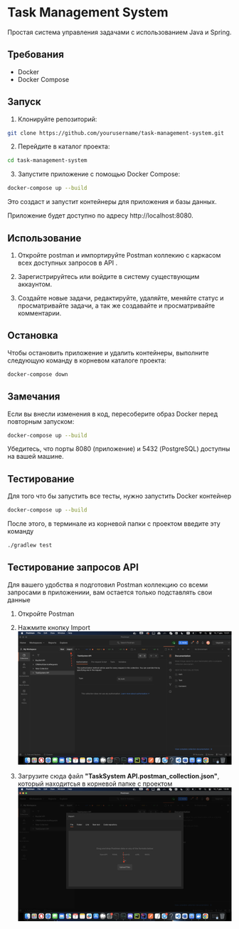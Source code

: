 # Task Management System

Простая система управления задачами с использованием Java и Spring.

## Требования

- Docker
- Docker Compose

## Запуск

1. Клонируйте репозиторий:

```bash
git clone https://github.com/yourusername/task-management-system.git
```

2. Перейдите в каталог проекта:
```bash
cd task-management-system
```

3. Запустите приложение с помощью Docker Compose:
```bash
docker-compose up --build
```

Это создаст и запустит контейнеры для приложения и базы данных.

Приложение будет доступно по адресу http://localhost:8080.

## Использование

1. Откройте postman и импортируйте Postman коллекию с каркасом всех доступных запросов в API  .

2. Зарегистрируйтесь или войдите в систему существующим аккаунтом.

3. Создайте новые задачи, редактируйте, удаляйте, меняйте статус и просматривайте задачи, а так же создавайте и просматривайте комментарии.

## Остановка

Чтобы остановить приложение и удалить контейнеры, выполните следующую команду в корневом каталоге проекта:

```bash
docker-compose down
```

## Замечания

Если вы внесли изменения в код, пересоберите образ Docker перед повторным запуском:
```bash
docker-compose up --build
```

Убедитесь, что порты 8080 (приложение) и 5432 (PostgreSQL) доступны на вашей машине.

## Тестирование

Для того что бы запустить все тесты, нужно запустить Docker контейнер
```bash
docker-compose up --build
```

После этого, в терминале из корневой папки с проектом введите эту команду
```bash
./gradlew test
```

## Тестирование запросов API

Для вашего удобства я подготовил Postman коллекцию со всеми запросами в приложениии, вам остается только подставлять свои данные

1. Откройте Postman
2. Нажмите кнопку Import
   ![import](import.png)

3. Загрузите сюда файл **"TaskSystem API.postman_collection.json"**, который находитсья в корневой папке с проектом
![import](upload.png)
